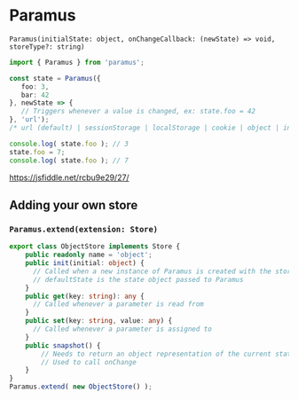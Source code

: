 # Paramus

`Paramus(initialState: object, onChangeCallback: (newState) => void, storeType?: string)`

```ts
import { Paramus } from 'paramus';

const state = Paramus({
   foo: 3, 
   bar: 42
}, newState => {
   // Triggers whenever a value is changed, ex: state.foo = 42
}, 'url');
/* url (default) | sessionStorage | localStorage | cookie | object | indexedDB | webSQL */

console.log( state.foo ); // 3
state.foo = 7;
console.log( state.foo ); // 7
```
https://jsfiddle.net/rcbu9e29/27/

## Adding your own store
### `Paramus.extend(extension: Store)`

```ts
export class ObjectStore implements Store {
    public readonly name = 'object';
    public init(initial: object) {
      // Called when a new instance of Paramus is created with the storeType equal to 'object'
      // defaultState is the state object passed to Paramus
    }
    public get(key: string): any {
      // Called whenever a parameter is read from 
    }
    public set(key: string, value: any) {
      // Called whenever a parameter is assigned to
    }
    public snapshot() {
        // Needs to return an object representation of the current state
        // Used to call onChange
    }
}
Paramus.extend( new ObjectStore() );
```


